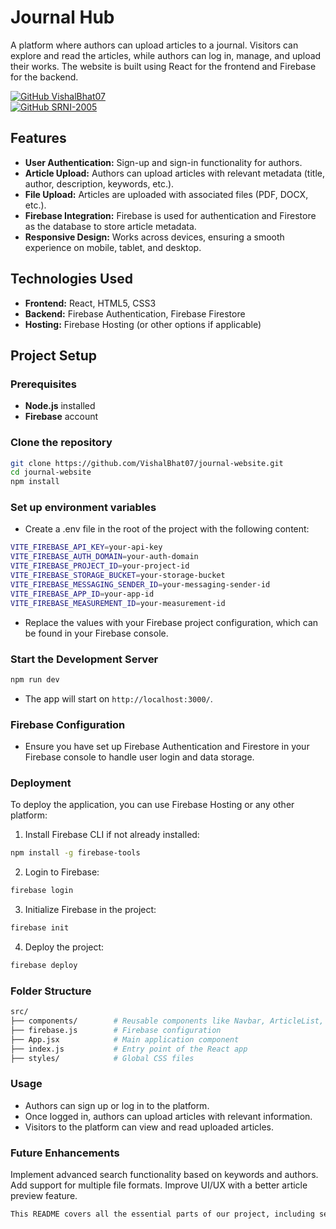 # Journal Hub

A platform where authors can upload articles to a journal. Visitors can explore and read the articles, while authors can log in, manage, and upload their works. The website is built using React for the frontend and Firebase for the backend.

[![GitHub VishalBhat07](https://img.shields.io/badge/GitHub-VishalBhat07-red?style=for-the-badge&logo=github)](https://github.com/VishalBhat07)
<br>
[![GitHub SRNI-2005](https://img.shields.io/badge/GitHub-srni--2005-blue?style=for-the-badge&logo=github)](https://github.com/SRNI-2005)


## Features

- **User Authentication:** Sign-up and sign-in functionality for authors.
- **Article Upload:** Authors can upload articles with relevant metadata (title, author, description, keywords, etc.).
- **File Upload:** Articles are uploaded with associated files (PDF, DOCX, etc.).
- **Firebase Integration:** Firebase is used for authentication and Firestore as the database to store article metadata.
- **Responsive Design:** Works across devices, ensuring a smooth experience on mobile, tablet, and desktop.

## Technologies Used

- **Frontend:** React, HTML5, CSS3
- **Backend:** Firebase Authentication, Firebase Firestore
- **Hosting:** Firebase Hosting (or other options if applicable)

## Project Setup

### Prerequisites

- **Node.js** installed
- **Firebase** account

### Clone the repository

```bash
git clone https://github.com/VishalBhat07/journal-website.git
cd journal-website
npm install
```

### Set up environment variables
- Create a .env file in the root of the project with the following content:
```bash
VITE_FIREBASE_API_KEY=your-api-key
VITE_FIREBASE_AUTH_DOMAIN=your-auth-domain
VITE_FIREBASE_PROJECT_ID=your-project-id
VITE_FIREBASE_STORAGE_BUCKET=your-storage-bucket
VITE_FIREBASE_MESSAGING_SENDER_ID=your-messaging-sender-id
VITE_FIREBASE_APP_ID=your-app-id
VITE_FIREBASE_MEASUREMENT_ID=your-measurement-id
```
- Replace the values with your Firebase project configuration, which can be found in your Firebase console.

### Start the Development Server
```bash
npm run dev
```
- The app will start on ``http://localhost:3000/``.

### Firebase Configuration
- Ensure you have set up Firebase Authentication and Firestore in your Firebase console to handle user login and data storage.

### Deployment
To deploy the application, you can use Firebase Hosting or any other platform:

1. Install Firebase CLI if not already installed:
```bash
npm install -g firebase-tools
```
2. Login to Firebase:
```bash
firebase login
```
3. Initialize Firebase in the project:
```bash
firebase init
```
4. Deploy the project:
```bash
firebase deploy
```

### Folder Structure

```bash
src/
├── components/        # Reusable components like Navbar, ArticleList, UploadPopup
├── firebase.js        # Firebase configuration
├── App.jsx            # Main application component
├── index.js           # Entry point of the React app
├── styles/            # Global CSS files
```

### Usage

- Authors can sign up or log in to the platform.
- Once logged in, authors can upload articles with relevant information.
- Visitors to the platform can view and read uploaded articles.


### Future Enhancements

Implement advanced search functionality based on keywords and authors.
Add support for multiple file formats.
Improve UI/UX with a better article preview feature.

```bash
This README covers all the essential parts of our project, including setup, usage, and deployment steps.
```




